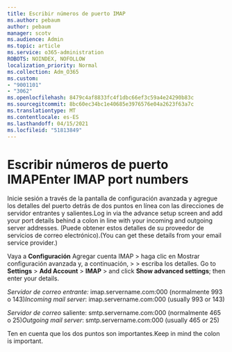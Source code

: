 ```yaml
---
title: Escribir números de puerto IMAP
ms.author: pebaum
author: pebaum
manager: scotv
ms.audience: Admin
ms.topic: article
ms.service: o365-administration
ROBOTS: NOINDEX, NOFOLLOW
localization_priority: Normal
ms.collection: Adm_O365
ms.custom:
- "9001101"
- "3062"
ms.openlocfilehash: 8479c4af8833fc4f1dbc66ef3c59a4e24290b83c
ms.sourcegitcommit: 8bc60ec34bc1e40685e3976576e04a2623f63a7c
ms.translationtype: MT
ms.contentlocale: es-ES
ms.lasthandoff: 04/15/2021
ms.locfileid: "51813849"
---
```

# <a name="enter-imap-port-numbers"></a><span data-ttu-id="51386-102">Escribir números de puerto IMAP</span><span class="sxs-lookup"><span data-stu-id="51386-102">Enter IMAP port numbers</span></span>

<span data-ttu-id="51386-103">Inicie sesión a través de la pantalla de configuración avanzada y agregue los detalles del puerto detrás de dos puntos en línea con las direcciones de servidor entrantes y salientes.</span><span class="sxs-lookup"><span data-stu-id="51386-103">Log in via the advance setup screen and add your port details behind a colon in line with your incoming and outgoing server addresses.</span></span> <span data-ttu-id="51386-104">(Puede obtener estos detalles de su proveedor de servicios de correo electrónico).</span><span class="sxs-lookup"><span data-stu-id="51386-104">(You can get these details from your email service provider.)</span></span> 

<span data-ttu-id="51386-105">Vaya a **Configuración** Agregar cuenta IMAP > haga clic en Mostrar configuración avanzada y, a continuación,  >    >   escriba los detalles. </span><span class="sxs-lookup"><span data-stu-id="51386-105">Go to **Settings** > **Add Account** > **IMAP** > and click **Show advanced settings**; then enter your details.</span></span> 

<span data-ttu-id="51386-106">*Servidor de correo entrante:* imap.servername.com:000 (normalmente 993 o 143)</span><span class="sxs-lookup"><span data-stu-id="51386-106">*Incoming mail server*: imap.servername.com:000 (usually 993 or 143)</span></span> 

<span data-ttu-id="51386-107">*Servidor de correo* saliente: smtp.servername.com:000 (normalmente 465 o 25)</span><span class="sxs-lookup"><span data-stu-id="51386-107">*Outgoing mail server*: smtp.servername.com:000 (usually 465 or 25)</span></span> 

<span data-ttu-id="51386-108">Ten en cuenta que los dos puntos son importantes.</span><span class="sxs-lookup"><span data-stu-id="51386-108">Keep in mind the colon is important.</span></span> 

